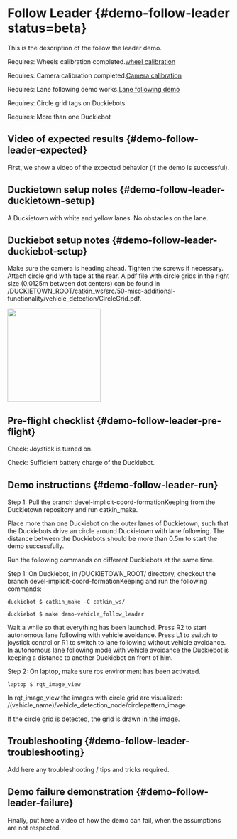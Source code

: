 # Follow Leader {#demo-follow-leader status=beta}

This is the description of the follow the leader demo.

<div class='requirements' markdown="1">

Requires: Wheels calibration completed.[wheel calibration](#wheel-calibration)

Requires: Camera calibration completed.[Camera calibration](#camera-calib)

Requires: Lane following demo works.[Lane following demo](opmanual_duckiebot#demo-lane-following)

Requires: Circle grid tags on Duckiebots.

Requires: More than one Duckiebot

</div>

## Video of expected results {#demo-follow-leader-expected}

First, we show a video of the expected behavior (if the demo is successful).

## Duckietown setup notes {#demo-follow-leader-duckietown-setup}

A Duckietown with white and yellow lanes. No obstacles on the lane.

## Duckiebot setup notes {#demo-follow-leader-duckiebot-setup}

Make sure the camera is heading ahead. Tighten the screws if necessary. Attach circle grid with tape at the rear. A pdf file with circle grids in the right size (0.0125m between dot centers) can be found in /DUCKIETOWN_ROOT/catkin_ws/src/50-misc-additional-functionality/vehicle_detection/CircleGrid.pdf.

<div figure-id="fig:DuckiebotWithCircleGrid" figure-caption="Duckiebot with Circle Grid">
     <img src="DuckiebotWithCircleGrid.jpg" style='width: 15em'/>
</div>

## Pre-flight checklist {#demo-follow-leader-pre-flight}

Check: Joystick is turned on.

Check: Sufficient battery charge of the Duckiebot.

## Demo instructions {#demo-follow-leader-run}

Step 1: Pull the branch devel-implicit-coord-formationKeeping from the Duckietown repository and run catkin_make.

Place more than one Duckiebot on the outer lanes of Duckietown, such that the Duckiebots drive an circle around Duckietown with lane following. The distance between the Duckiebots should be more than 0.5m to start the demo successfully.

Run the following commands on different Duckiebots at the same time.

Step 1: On Duckiebot, in /DUCKIETOWN_ROOT/ directory, checkout the branch devel-implicit-coord-formationKeeping and run the following commands:

    duckiebot $ catkin_make -C catkin_ws/

    duckiebot $ make demo-vehicle_follow_leader

Wait a while so that everything has been launched. Press R2 to start autonomous lane following with vehicle avoidance. Press L1 to switch to joystick control or R1 to switch to lane following without vehicle avoidance.
In autonomous lane following mode with vehicle avoidance the Duckiebot is keeping a distance to another Duckiebot on front of him.

Step 2: On laptop, make sure ros environment has been activated.

    laptop $ rqt_image_view

In rqt_image_view the images with circle grid are visualized: /(vehicle_name)/vehicle_detection_node/circlepattern_image.

If the circle grid is detected, the grid is drawn in the image.


## Troubleshooting {#demo-follow-leader-troubleshooting}

Add here any troubleshooting / tips and tricks required.

## Demo failure demonstration {#demo-follow-leader-failure}

Finally, put here a video of how the demo can fail, when the assumptions are not respected.
